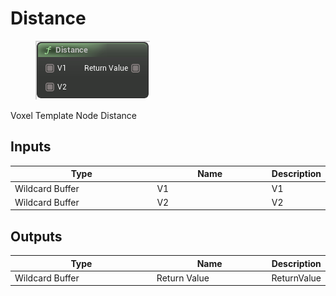 # Distance

<div align="left" data-full-width="false">

<figure><img src="Distance.png" alt=""><figcaption></figcaption></figure>

</div>

Voxel Template Node Distance

## Inputs

<table>
<thead><tr><th width="250">Type</th><th width="200">Name</th><th>Description</th></tr></thead>
<tbody>
<tr><td>Wildcard Buffer</td><td>V1</td><td>V1</td></tr>
<tr><td>Wildcard Buffer</td><td>V2</td><td>V2</td></tr>
</tbody>
</table>

## Outputs

<table>
<thead><tr><th width="250">Type</th><th width="200">Name</th><th>Description</th></tr></thead>
<tbody>
<tr><td>Wildcard Buffer</td><td>Return Value</td><td>ReturnValue</td></tr>
</tbody>
</table>
